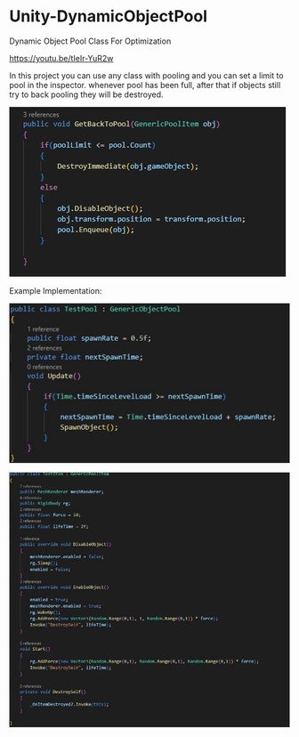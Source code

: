 # Unity-DynamicObjectPool
Dynamic Object Pool Class For Optimization

https://youtu.be/tIeIr-YuR2w

In this project you can use any class with pooling and you can set a limit to pool in the inspector.
whenever pool has been full, after that if objects still try to back pooling they will be destroyed.

![](ScreenShots/GetBackToPoolMethod.jpg)

Example Implementation:

![](ScreenShots/ImplementationPoolClass.jpg)

![](ScreenShots/ImplementationPoolItemClass.jpg)
